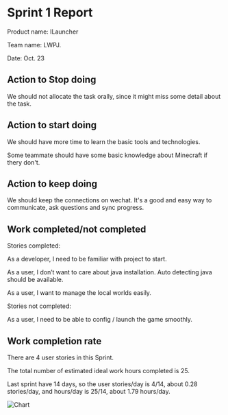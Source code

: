 # Sprint 1 Report

Product name: ILauncher

Team name: LWPJ.

Date: Oct. 23

## Action to Stop doing

We should not allocate the task orally, since it might miss some detail about the task.

## Action to start doing

We should have more time to learn the basic tools and technologies.

Some teammate should have some basic knowledge about Minecraft if thery don't. 

## Action to keep doing

We should keep the connections on wechat. It's a good and easy way to communicate, ask questions and sync progress.

## Work completed/not completed

Stories completed:

As a developer, I need to be familiar with project to start.

As a user, I don’t want to care about java installation. Auto detecting java should be available.

As a user, I want to manage the local worlds easily. 

Stories not completed:

As a user, I need to be able to config / launch the game smoothly.

## Work completion rate

There are 4 user stories in this Sprint. 

The total number of estimated ideal work hours completed is 25.

Last sprint have 14 days, so the user stories/day is 4/14, about 0.28 stories/day, and hours/day is 25/14, about 1.79 hours/day.

![Chart](svd-1.png)

